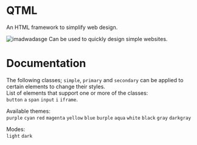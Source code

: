 # QTML
An HTML framework to simplify web design.<br/>

![imadwadasge](https://github.com/alvin677/QTML/assets/112005397/905fe326-9089-416d-bc61-c6e477404428)
Can be used to quickly design simple websites.

# Documentation
The following classes; `simple`, `primary` and `secondary` can be applied to certain elements to change their styles.<br/>
List of elements that support one or more of the classes:<br/>`button` `a` `span` `input` `i` `iframe`.

Available themes:<br/>
`purple` `cyan` `red` `magenta` `yellow` `blue` `burple` `aqua` `white` `black` `gray` `darkgray`

Modes:<br/>
`light` `dark`
